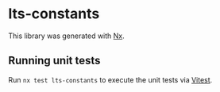 # lts-constants

This library was generated with [Nx](https://nx.dev).

## Running unit tests

Run `nx test lts-constants` to execute the unit tests via [Vitest](https://vitest.dev/).
